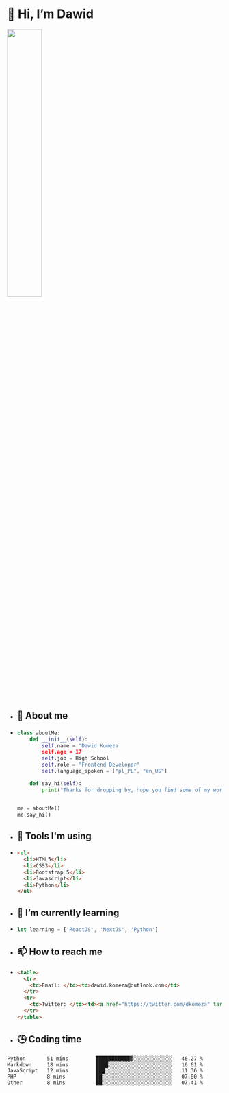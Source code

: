 <h1>👋 Hi, I’m Dawid</h1>
   <img src="https://user-images.githubusercontent.com/106035813/169717090-b330e670-ddca-48c9-8b2d-2290dfb78111.png" width="40%">


- <h2>💁 About me</h2>
- ```Python
  class aboutMe:
      def __init__(self):
          self.name = "Dawid Komęza
          self.age = 17
          self.job = High School
          self.role = "Frontend Developer"
          self.language_spoken = ["pl_PL", "en_US"]

      def say_hi(self):
          print("Thanks for dropping by, hope you find some of my work interesting.")


  me = aboutMe()
  me.say_hi()
  ```
  
- <h2>🔨 Tools I'm using</h2>
- ```html
  <ul>
    <li>HTML5</li>
    <li>CSS3</li>
    <li>Bootstrap 5</li>
    <li>Javascript</li>
    <li>Python</li>
  </ul>
  
- <h2>🌱 I’m currently learning</h2>
- ```javascript
  let learning = ['ReactJS', 'NextJS', 'Python']
  ```
  
- <h2>📫 How to reach me</h2>
- ```html
  <table>
    <tr>
      <td>Email: </td><td>dawid.komeza@outlook.com</td>
    </tr>
    <tr>
      <td>Twitter: </td><td><a href="https://twitter.com/dkomeza" target="_blank">@dkomeza</a></td>
    </tr>
  </table>
  
- <h2>🕒 Coding time</h2>
<!--START_SECTION:waka-->

```text
Python       51 mins         ███████████▓░░░░░░░░░░░░░   46.27 %
Markdown     18 mins         ████░░░░░░░░░░░░░░░░░░░░░   16.61 %
JavaScript   12 mins         ███░░░░░░░░░░░░░░░░░░░░░░   11.36 %
PHP          8 mins          ██░░░░░░░░░░░░░░░░░░░░░░░   07.80 %
Other        8 mins          ██░░░░░░░░░░░░░░░░░░░░░░░   07.41 %
```

<!--END_SECTION:waka-->
